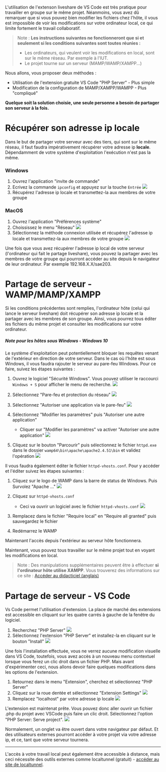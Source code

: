 L'utilisation de l'extenson liveshare de VS Code est très pratique pour travailler en groupe sur le même projet. Néanmoins, vous avez dû remarquer que si vous pouvez bien modifier les fichiers chez l'hôte, il vous est impossible de voir les modifications sur votre ordinateur local, ce qui limite fortement le travail collaboratif.

> Note : **Les instructions suivantes ne fonctionneront que si et seulement si les conditions suivantes sont toutes réunies :**
> - Les ordinateurs, qui veulent voir les modifications en local, sont sur le même réseau. Par exemple à l'IUT.
> - Le projet tourne sur un serveur (MAMP/WAMP/XAMPP...)

Nous allons, vous proposer deux méthodes :
- Utilisation de l'extension gratuite VS Code "PHP Server" - Plus simple
- Modification de la configuration de MAMP/XAMPP/WAMPP - Plus "compliqué"

**Quelque soit la solution choisie, une seule personne a besoin de partager son serveur à la fois.**
# Récupérer son adresse ip locale

Dans le but de partager votre serveur avec des tiers, qui sont sur le même réseau, il faut faudra impérativement récupérer votre adresse ip **locale**. Dépendamment de votre système d'exploitation l'exécution n'est pas la même.

### Windows

1. Ouvrez l'application "invite de commande"
2. Ecrivez la commande  `ipconfig` et appuyez sur la touche `Entrée`
![](captures-ecran/invite-commande.jpg)
3. Récupérez l'adresse ip locale et transmettez-la aux membres de votre groupe


### MacOS
1. Ouvrez l'application "Préférences système"
2. Choississez le menu "Réseau"
![](captures-ecran/pref-sys.png)
3. Sélectionnez la méthode connexion utilisée et récupérez l'adresse ip locale et transmettez-la aux membres de votre groupe
![](captures-ecran/reseau.png)

Une fois que vous avez récupérer l'adresse ip local de votre serveur (l'ordinateur qui fait le partage liveshare), vous pouvez la partager avec les membres de votre groupe qui pourront accéder au site depuis le navigateur de leur ordinateur. Par exemple 192.168.X.X/sae203.

# Partage de serveur - WAMP/MAMP/XAMPP

Si les conditions précédentes sont remplies, l'ordinateur hôte (celui qui lance le serveur liveshare) doit récupérer son adresse ip locale et la partager avec les membres de son groupe. Ainsi, vous pourrez tous éditer les fichiers du même projet et consulter les modifications sur votre ordinateur.
##### Note pour les hôtes sous Windows - Windows 10

Le système d'exploitation peut potentiellement bloquer les requêtes venant de l'extérieur en direction de votre serveur. Dans le cas où l'hôte est sous Windows, il vous faudra rajouter le serveur au pare-feu Windows. Pour ce faire, suivez les étapes suivantes :

1. Ouvrez le logiciel "Sécurité Windows". Vous pouvez utiliser le raccourci `Windows + S` pour afficher le menu de recherche.
![](captures-ecran/pare-feu-1.png)

2. Sélectionnez "Pare-feu et protection du réseau"
![](captures-ecran/pare-feu-2.jpg)

3. Sélectionnez "Autoriser une application via le pare-feu"
![](captures-ecran/pare-feu-3.jpg)

4. Sélectionnez "Modifier les paramètres" puis "Autoriser une autre application"
   - Cliquer sur "Modifier les paramètres" va activer "Autoriser une autre application"
![](captures-ecran/pare-feu-4.jpg)

5. Cliquez sur le bouton "Parcourir" puis sélectionnez le fichier `httpd.exe` dans le dossier `wamp64\bin\apache\apache2.4.51\bin` et validez l'opération
![](captures-ecran/pare-feu-5.png)

Il vous faudra également éditer le fichier `httpd-vhosts.conf`. Pour y accéder et l'éditer suivez les étapes suivantes :

1. Cliquez sur le logo de WAMP dans la barre de status de Windows. Puis Survolez "Apache ..."
![](captures-ecran/vhosts-1.png)

2. Cliquez sur `httpd-vhosts.conf`
   - Ceci va ouvrir un logiciel avec le fichier `httpd-vhosts.conf`
![](captures-ecran/vhosts-2.png)
3. Remplacez dans le fichier "Require local" en "Require all granted" puis sauvegardez le fichier
4. Redémarrez le WAMP

Maintenant l'accès depuis l'extérieur au serveur hôte fonctionnera.


Maintenant, vous pouvez tous travailler sur le même projet tout en voyant les modifications en local.

> Note : Des manipulations supplémentaires peuvent être à effectuer **si l'ordinateur hôte utilise XAMPP**. Vous trouverez des informations sur ce site : [Accéder au didacticiel (anglais)](
https://www.mrtekno.net/2019/08/how-to-access-localhost-xampp-vm.html)


# Partage de serveur - VS Code

Vs Code permet l'utilisation d'extension. La place de marché des extensions est accessible en cliquant sur les quatre carrés à gauche de la fenêtre du logiciel. 

1. Recherchez "PHP Server"
![](captures-ecran/php-ext-1.png)
2. Sélectionnez l'extension "PHP Server" et installez-la en cliquant sur le bouton "Install"
![](captures-ecran/php-ext-2.png)

Une fois l'installation effectuée, vous ne verrez aucune modification visuelle dans VS Code, toutefois, vous avez accès à un nouveau menu contextuel lorsque vous ferez un clic droit dans un fichier PHP. Mais avant d'expérimenter ceci, nous allons devoir faire quelques modifications dans les options de l'extension.

1. Retournez dans le menu "Extension", cherchez et sélectionnez "PHP Server"
2. Cliquez sur la roue dentée et sélectionnez "Extension Settings"
![](captures-ecran/php-ext-3.png)
3. Remplacez "localhost" par votre adresse ip locale
![](captures-ecran/php-ext-4.png)

L'extension est maintenat prête. Vous pouvez donc aller ouvrir un fichier .php du projet avec VSCode puis faire un clic droit. Sélectionnez l'option "PHP Server: Serve project".
![](captures-ecran/php-ext-5.png)

Normalement, un onglet va être ouvert dans votre navigateur par défaut. Et des utilisateurs externes pourront accéder à votre projet via votre adresse ip, et ce, tant que votre serveur tournera.


---
L'accès à votre travail local peut également être accessible à distance, mais ceci nécessite des outils externes comme localtunnel (gratuit) - [accéder au site de localtunnel](https://localtunnel.github.io/www/).